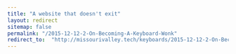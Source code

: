 ```yaml
---
title: "A website that doesn't exit"
layout: redirect
sitemap: false
permalink: "/2015-12-12-2-On-Becoming-A-Keyboard-Wonk"
redirect_to:  "http://missourivalley.tech/keyboards/2015-12-12-2-On-Becoming-A-Keyboard-Wonk"
---
```

